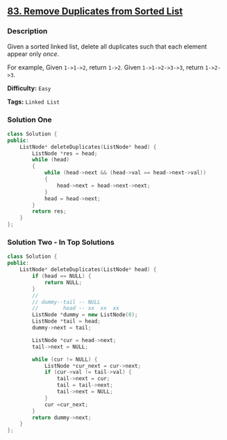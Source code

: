 ## [83. Remove Duplicates from Sorted List](https://leetcode.com/problems/remove-duplicates-from-sorted-list/description/)

### Description

Given a sorted linked list, delete all duplicates such that each element appear only _once_.

For example,
Given `1->1->2`, return `1->2`.
Given `1->1->2->3->3`, return `1->2->3`.

**Difficulty:** `Easy`

**Tags:** `Linked List`

### Solution One

```c++
class Solution {
public:
    ListNode* deleteDuplicates(ListNode* head) {
        ListNode *res = head;
        while (head)
        {
            while (head->next && (head->val == head->next->val))
            {
                head->next = head->next->next;
            }
            head = head->next;
        }
        return res;
    }
};
```

### Solution Two - In Top Solutions

```c++
class Solution {
public:
    ListNode* deleteDuplicates(ListNode* head) {
        if (head == NULL) {
            return NULL;
        }
        //
        // dummy--tail -- NULL
        //        head -- xx  xx  xx
        ListNode *dummy = new ListNode(0);
        ListNode *tail = head;
        dummy->next = tail;

        ListNode *cur = head->next;
        tail->next = NULL;

        while (cur != NULL) {
            ListNode *cur_next = cur->next;
            if (cur->val != tail->val) {
                tail->next = cur;
                tail = tail->next;
                tail->next = NULL;
            }
            cur =cur_next;
        }
        return dummy->next;
    }
};
```
